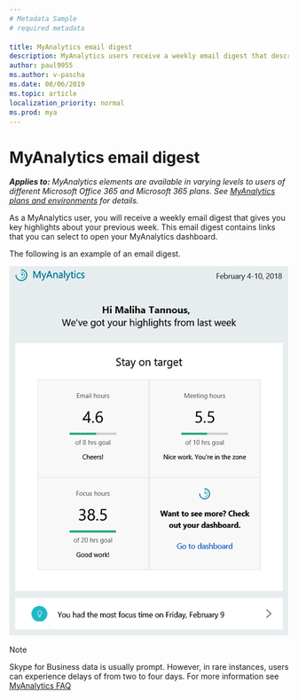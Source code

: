 ```yaml
---
# Metadata Sample
# required metadata

title: MyAnalytics email digest
description: MyAnalytics users receive a weekly email digest that describes key highlights 
author: paul9955
ms.author: v-pascha
ms.date: 08/06/2019
ms.topic: article
localization_priority: normal 
ms.prod: mya
---
```


# MyAnalytics email digest

_**Applies to:** MyAnalytics elements are available in varying levels to users of different Microsoft Office 365 and Microsoft 365 plans. See [MyAnalytics plans and environments](../overview/plans-environments.md) for details._

As a MyAnalytics user, you will receive a weekly email digest that gives you key highlights about your previous week. This email digest contains links that you can select to open your MyAnalytics dashboard.

The following is an example of an email digest.


<img src="../../Images/mya/use/digest-email.png" alt="Weekly email digest">

<!---
If you do not want to receive digest emails from MyAnalytics, you can opt out of the emails using the following steps:

1. In MyAnalytics, go to Settings.
2. Go to Feature Setting and select **Off** for Digest Email.
3. Click **OK** to save the changes.
--->

>[!Note]
> Skype for Business data is usually prompt. However, in rare instances, users can experience delays of from two to four days. For more information see [MyAnalytics FAQ](../Overview/MyA-faq.md)


</br>